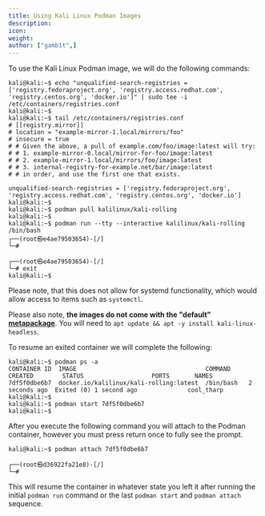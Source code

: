 ```yaml
---
title: Using Kali Linux Podman Images
description:
icon:
weight:
author: ["gamb1t",]
---
```


To use the Kali Linux Podman image, we will do the following commands:

```console
kali@kali:~$ echo "unqualified-search-registries = ['registry.fedoraproject.org', 'registry.access.redhat.com', 'registry.centos.org', 'docker.io']" | sudo tee -i /etc/containers/registries.conf
kali@kali:~$
kali@kali:~$ tail /etc/containers/registries.conf
# [[registry.mirror]]
# location = "example-mirror-1.local/mirrors/foo"
# insecure = true
# # Given the above, a pull of example.com/foo/image:latest will try:
# # 1. example-mirror-0.local/mirror-for-foo/image:latest
# # 2. example-mirror-1.local/mirrors/foo/image:latest
# # 3. internal-registry-for-example.net/bar/image:latest
# # in order, and use the first one that exists.

unqualified-search-registries = ['registry.fedoraproject.org', 'registry.access.redhat.com', 'registry.centos.org', 'docker.io']
kali@kali:~$
kali@kali:~$ podman pull kalilinux/kali-rolling
kali@kali:~$
kali@kali:~$ podman run --tty --interactive kalilinux/kali-rolling /bin/bash
┌──(root㉿e4ae79503654)-[/]
└─#

┌──(root㉿e4ae79503654)-[/]
└─# exit
kali@kali:~$
```

Please note, that this does not allow for systemd functionality, which would allow access to items such as `systemctl`.

Please also note, **the images do not come with the "default" [metapackage](/docs/general-use/metapackages/)**. You will need to `apt update && apt -y install kali-linux-headless`.

To resume an exited container we will complete the following:

```console
kali@kali:~$ podman ps -a
CONTAINER ID  IMAGE                                    COMMAND     CREATED        STATUS                   PORTS       NAMES
7df5f0dbe6b7  docker.io/kalilinux/kali-rolling:latest  /bin/bash   2 seconds ago  Exited (0) 1 second ago              cool_tharp
kali@kali:~$
kali@kali:~$ podman start 7df5f0dbe6b7
kali@kali:~$
```

After you execute the following command you will attach to the Podman container, however you must press return once to fully see the prompt.

```console
kali@kali:~$ podman attach 7df5f0dbe6b7

┌──(root㉿d36922fa21e8)-[/]
└─#
```

This will resume the container in whatever state you left it after running the initial `podman run` command or the last `podman start` and `podman attach` sequence.